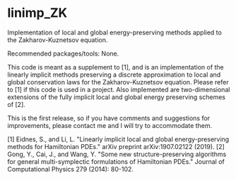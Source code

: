 # linimp_ZK
Implementation of local and global energy-preserving methods applied to the Zakharov-Kuznetsov equation.

Recommended packages/tools: None.

This code is meant as a supplement to [1], and is an implementation of the linearly implicit methods preserving a discrete approximation to local and global conservation laws for the Zakharov-Kuznetsov equation. Please refer to [1] if this code is used in a project. Also implemented are two-dimensional extensions of the fully implicit local and global energy preserving schemes of [2].

This is the first release, so if you have comments and suggestions for improvements, please contact me and I will try to accommodate them.

[1] Eidnes, S., and Li, L. "Linearly implicit local and global energy-preserving methods for Hamiltonian PDEs." arXiv preprint arXiv:1907.02122 (2019).
[2] Gong, Y., Cai, J., and Wang, Y. "Some new structure-preserving algorithms for general multi-symplectic formulations of Hamiltonian PDEs." Journal of Computational Physics 279 (2014): 80-102.